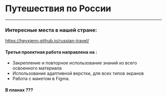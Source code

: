 # Путешествия по России

------
### Интересные места в нашей стране:
https://heyxjenn.github.io/russian-travel/

#### Третья проектная работа направлена на :
- Закрепление и повторное использование знаний из всего освоенного материала
- Использование адаптивной верстки, для всех типов экранов
- Работа с макетом в Figma.
#### В планах ???

